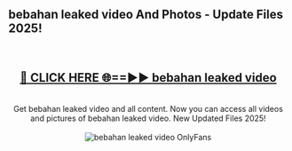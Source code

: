 <h2>bebahan leaked video And Photos - Update Files 2025!</h2>
<br>
<div align="center">
<h2><a href="https://linkcuts.com/hfmhzwbr" rel="nofollow">🔴 CLICK HERE 🌐==►► bebahan leaked video</a></h2>
<br>
Get bebahan leaked video and all content. Now you can access all videos and pictures of bebahan leaked video. New Updated Files 2025!
<br>
<br>
<a href="https://linkcuts.com/hfmhzwbr" rel="nofollow" data-target="animated-image.originalLink"><img src="https://i.ibb.co.com/WyWwxjT/player-gif2.gif" alt="bebahan leaked video OnlyFans" style="max-width: 100%; display: inline-block;" data-target="animated-image.originalImage"></a>
</div>
<br>